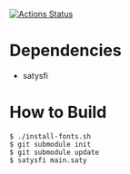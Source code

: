 [![Actions Status](https://github.com/nyuichi/yabai2020S/workflows/build/badge.svg)](https://github.com/nyuichi/yabai2020s/actions)


# Dependencies
* satysfi

# How to Build
```shell
$ ./install-fonts.sh
$ git submodule init
$ git submodule update
$ satysfi main.saty
```
